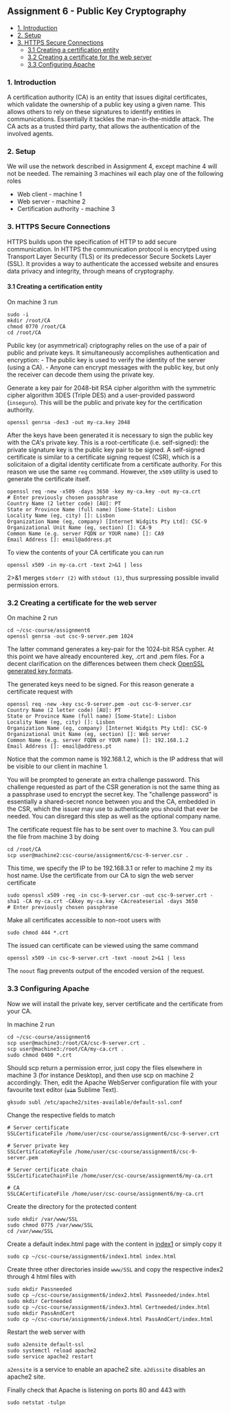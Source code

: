 ## Assignment 6 - Public Key Cryptography

- [1. Introduction](#1-introduction)
- [2. Setup](#2-setup)
- [3. HTTPS Secure Connections](#3-https-secure-connections)
  * [3.1 Creating a certification entity](#31-creating-a-certification-entity)
  * [3.2 Creating a certificate for the web server](#32-creating-a-certificate-for-the-web-server)
  * [3.3 Configuring Apache](#33-configuring-apache)


### 1. Introduction

A certification authority (CA) is an entity that issues digital certificates, which validate the ownership of a public key using a given name.
This allows others to rely on these signatures to identify entities in communications.
Essentially it tackles the man-in-the-middle attack.
The CA acts as a trusted third party, that allows the authentication of the involved agents.

### 2. Setup

We will use the network described in Assignment 4, except machine 4 will not be needed.
The remaining 3 machines wil each play one of the following roles
- Web client - machine 1
- Web server - machine 2
- Certification authority - machine 3

### 3. HTTPS Secure Connections

HTTPS builds upon the specification of HTTP to add secure communication.
In HTTPS the communication protocol is encrytped using Transport Layer Security (TLS) or its predecessor Secure Sockets Layer (SSL).
It provides a way to authenticate the accessed website and ensures data privacy and integrity, through means of cryptography.

#### 3.1 Creating a certification entity

On machine 3 run 

```
sudo -i
mkdir /root/CA
chmod 0770 /root/CA
cd /root/CA
```

Public key (or asymmetrical) criptography relies on the use of a pair of public and private keys.
It simultaneously  accomplishes authentication and encryption:
    - The public key is used to verify the identity of the server (using a CA).
    - Anyone can encrypt messages with the public key, but only the receiver can decode them using the private key.

Generate a key pair for 2048-bit RSA cipher algorithm with the symmetric cipher algorithm 3DES (Triple DES) and a user-provided password (`inseguro`).
This will be the public and private key for the certification authority.

```
openssl genrsa -des3 -out my-ca.key 2048
```

After the keys have been generated it is necessary to sign the public key with the CA's private key.
This is a root-certificate (i.e. self-signed): the private signature key is the public key pair to be signed.
A self-signed certificate is similar to a certificate signing request (CSR), which is a solicitaion of a digital identity certificate from a certificate authority.
For this reason we use the same `req` command.
However, the `x509` utility is used to generate the certificate itself.

```
openssl req -new -x509 -days 3650 -key my-ca.key -out my-ca.crt
# Enter previously chosen passphrase
Country Name (2 letter code) [AU]: PT
State or Province Name (full name) [Some-State]: Lisbon
Locality Name (eg, city) []: Lisbon
Organization Name (eg, company) [Internet Widgits Pty Ltd]: CSC-9
Organizational Unit Name (eg, section) []: CA-9
Common Name (e.g. server FQDN or YOUR name) []: CA9
Email Address []: email@address.pt
```
To view the contents of your CA certificate you can run

```
openssl x509 -in my-ca.crt -text 2>&1 | less
```

2>&1 merges `stderr (2)` with `stdout (1)`, thus surpressing possible invalid permission errors.

### 3.2 Creating a certificate for the web server

On machine 2 run

```
cd ~/csc-course/assignment6
openssl genrsa -out csc-9-server.pem 1024
```

The latter command generates a key-pair for the 1024-bit RSA cypher.
At this point we have already encountered .key, .crt and .pem files.
For a decent clarification on the differences between them check [OpenSSL generated key formats].

The generated keys need to be signed.
For this reason generate a certificate request with

```
openssl req -new -key csc-9-server.pem -out csc-9-server.csr
Country Name (2 letter code) [AU]: PT
State or Province Name (full name) [Some-State]: Lisbon
Locality Name (eg, city) []: Lisbon
Organization Name (eg, company) [Internet Widgits Pty Ltd]: CSC-9
Organizational Unit Name (eg, section) []: Web server
Common Name (e.g. server FQDN or YOUR name) []: 192.168.1.2
Email Address []: email@address.pt
```

Notice that the common name is 192.168.1.2, which is the IP address that will be visible to our client in machine 1.

You will be prompted to generate an extra challenge password.
This challenge requested as part of the CSR generation is not the same thing as a passphrase used to encrypt the secret key.
The "challenge password" is essentially a shared-secret nonce between you and the CA, embedded in the CSR, which the issuer may use to authenticate you should that ever be needed.
You can disregard this step as well as the optional company name.

The certificate request file has to be sent over to machine 3.
You can pull the file from machine 3 by doing

```
cd /root/CA
scp user@machine2:csc-course/assignment6/csc-9-server.csr .
```

This time, we specify the IP to be 192.168.3.1 or refer to machine 2 my its host name.
Use the certificate from our CA to sign the web server certificate

```
sudo openssl x509 -req -in csc-9-server.csr -out csc-9-server.crt -sha1 -CA my-ca.crt -CAkey my-ca.key -CAcreateserial -days 3650
# Enter previously chosen passphrase
```

Make all certificates accessible to non-root users with

```
sudo chmod 444 *.crt
```

The issued can certificate can be viewed using the same command

```
openssl x509 -in csc-9-server.crt -text -noout 2>&1 | less
```

The `noout` flag  prevents output of the encoded version of the request.

### 3.3 Configuring Apache

Now we will install the private key, server certificate and the certificate from your CA.

In machine 2 run

```
cd ~/csc-course/assignment6
scp user@machine3:/root/CA/csc-9-server.crt .
scp user@machine3:/root/CA/my-ca.crt .
sudo chmod 0400 *.crt
```

Should scp return a permission error, just copy the files elsewhere in machine 3 (for instance Desktop), and then use scp on machine 2 accordingly.
Then, edit the Apache WebServer configuration file with your favourite text editor (<s>`vim`</s> Sublime Text).

```
gksudo subl /etc/apache2/sites-available/default-ssl.conf
```

Change the respective fields to match

```
# Server certificate
SSLCertificateFile /home/user/csc-course/assignment6/csc-9-server.crt

# Server private key
SSLCertificateKeyFile /home/user/csc-course/assignment6/csc-9-server.pem

# Server certificate chain
SSLCertificateChainFile /home/user/csc-course/assignment6/my-ca.crt

# CA
SSLCACertificateFile /home/user/csc-course/assignment6/my-ca.crt
```

Create the directory for the protected content

```
sudo mkdir /var/www/SSL
sudo chmod 0775 /var/www/SSL
cd /var/www/SSL
```

Create a default index.html page with the content in [index1] or simply copy it

```
sudo cp ~/csc-course/assignment6/index1.html index.html
```

Create three other directories inside `www/SSL` and copy the respective index2 through 4 html files with

```
sudo mkdir Passneeded
sudo cp ~/csc-course/assignment6/index2.html Passneeded/index.html
sudo mkdir Certneeded
sudo cp ~/csc-course/assignment6/index3.html Certneeded/index.html
sudo mkdir PassAndCert
sudo cp ~/csc-course/assignment6/index4.html PassAndCert/index.html
```

Restart the web server with

```
sudo a2ensite default-ssl
sudo systemctl reload apache2
sudo service apache2 restart
```

`a2ensite` is a service to enable an apache2 site. `a2dissite` disables an apache2 site.

Finally check that Apache is listening on ports 80 and 443 with

```
sudo netstat -tulpn
```

[index1]: assignment6/index1.html
[OpenSSL generated key formats]: https://serverfault.com/questions/9708/what-is-a-pem-file-and-how-does-it-differ-from-other-openssl-generated-key-file